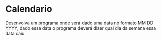 # Calendario

Desenvolva um programa onde será dado uma data no formato MM DD YYYY, dado essa data o programa deverá dizer qual dia da semana essa data caiu 
